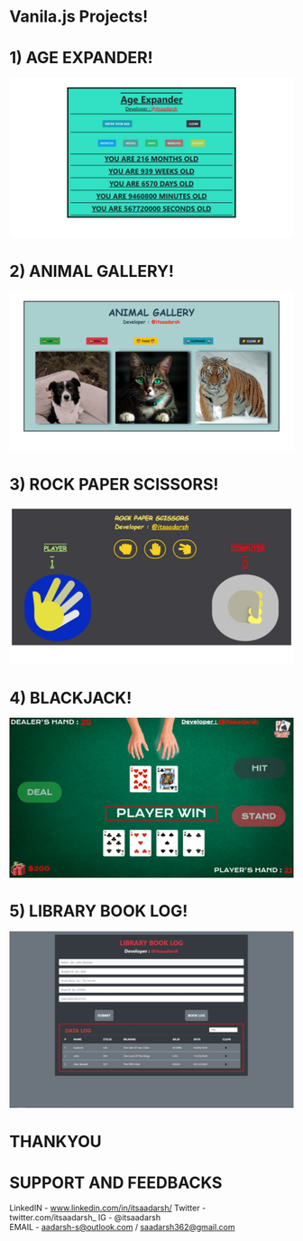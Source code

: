 # Vanila.js Projects!  
# 1) AGE EXPANDER!  
![](img/ae.png)  
# 2) ANIMAL GALLERY!
![](img/ag.png)
# 3) ROCK PAPER SCISSORS!  
![](img/rps.png)  
# 4) BLACKJACK!
![](img/bj.png) 
# 5) LIBRARY BOOK LOG!
![](img/liblog.JPG) 
# THANKYOU
# SUPPORT AND FEEDBACKS
LinkedIN - www.linkedin.com/in/itsaadarsh/
Twitter - twitter.com/itsaadarsh_
IG - @itsaadarsh  
EMAIL - aadarsh-s@outlook.com / saadarsh362@gmail.com
